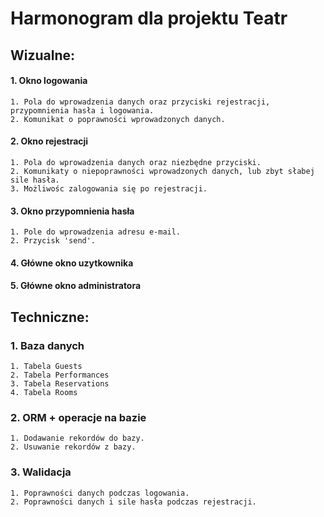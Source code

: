 # Harmonogram dla projektu Teatr

## Wizualne: 

#### 1. Okno logowania
    1. Pola do wprowadzenia danych oraz przyciski rejestracji, przypomnienia hasła i logowania.
    2. Komunikat o poprawności wprowadzonych danych.
#### 2. Okno rejestracji
    1. Pola do wprowadzenia danych oraz niezbędne przyciski.
    2. Komunikaty o niepoprawności wprowadzonych danych, lub zbyt słabej sile hasła.
    3. Możliwośc zalogowania się po rejestracji.
#### 3. Okno przypomnienia hasła    
    1. Pole do wprowadzenia adresu e-mail.
    2. Przycisk 'send'.
#### 4. Główne okno uzytkownika
    
#### 5. Główne okno administratora

## Techniczne:

### 1. Baza danych
    1. Tabela Guests
    2. Tabela Performances
    3. Tabela Reservations
    4. Tabela Rooms
### 2. ORM + operacje na bazie
    1. Dodawanie rekordów do bazy.
    2. Usuwanie rekordów z bazy.
### 3. Walidacja
    1. Poprawności danych podczas logowania.
    2. Poprawności danych i sile hasła podczas rejestracji.
